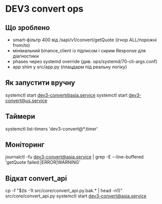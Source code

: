 # DEV3 convert ops

## Що зроблено
- smart-фільтр 400 від /sapi/v1/convert/getQuote (ігнор ALL/порожні from/to)
- мінімальний binance_client із підписом і сирим Response для діагностики
- phases через systemd override (див. ops/systemd/70-cli-args.conf)
- app shim у src/app.py (плацдарм під реальну логіку)

## Як запустити вручну
systemctl start dev3-convert@asia.service
systemctl start dev3-convert@us.service

## Таймери
systemctl list-timers 'dev3-convert@*.timer'

## Моніторинг
journalctl -fu dev3-convert@asia.service | grep -E --line-buffered 'getQuote failed:|ERROR|WARNING'

## Відкат convert_api
cp -f "$(ls -1t src/core/convert_api.py.bak.* | head -n1)" src/core/convert_api.py
systemctl start dev3-convert@asia.service
